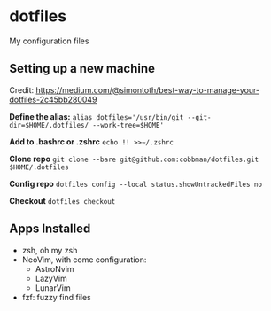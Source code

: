 # dotfiles

My configuration files

## Setting up a new machine

Credit: https://medium.com/@simontoth/best-way-to-manage-your-dotfiles-2c45bb280049

**Define the alias:**
`alias dotfiles='/usr/bin/git --git-dir=$HOME/.dotfiles/ --work-tree=$HOME'`

**Add to .bashrc or .zshrc**
`echo !! >>~/.zshrc`

**Clone repo**
`git clone --bare git@github.com:cobbman/dotfiles.git $HOME/.dotfiles`

**Config repo**
`dotfiles config --local status.showUntrackedFiles no`

**Checkout**
`dotfiles checkout`

## Apps Installed

- zsh, oh my zsh
- NeoVim, with come configuration:
  - AstroNvim
  - LazyVim
  - LunarVim
- fzf: fuzzy find files

